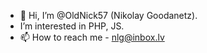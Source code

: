 - 👋 Hi, I’m @OldNick57 (Nikolay Goodanetz).
- I’m interested in PHP, JS.
- 📫 How to reach me - nlg@inbox.lv

<!---
OldNick57/OldNick57 is a ✨ special ✨ repository because its `README.md` (this file) appears on your GitHub profile.
You can click the Preview link to take a look at your changes.
--->
